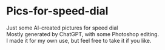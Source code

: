 # Pics-for-speed-dial
Just some AI-created pictures for speed dial  
Mostly generated by ChatGPT, with some Photoshop editing.   
I made it for my own use, but feel free to take it if you like.  
